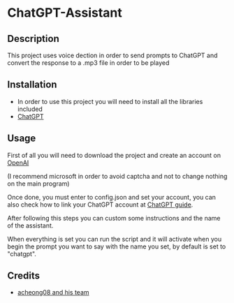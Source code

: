 <!DOCTYPE html>
<html>
    <h1>ChatGPT-Assistant</h1>
    <h2>Description</h2>
    <p>This project uses voice dection in order to send prompts to ChatGPT and convert the response to a .mp3 file in order to be played</p>
    <h2>Installation</h2>
    <ul>
      <li>In order to use this project you will need to install all the libraries included</li>
      <li>
       <a href="https://github.com/acheong08/ChatGPT">ChatGPT</a></li>
    </ul>
    <h2>Usage</h2>
    <p> First of all you will need to download the project and create an account on <a href="https://auth0.openai.com/u/signup/identifier?state=hKFo2SBLSkFpV1VGaGx1TEZJT2x0Q3MzWDM4Wmo4cmQ4czdDdaFur3VuaXZlcnNhbC1sb2dpbqN0aWTZIGYzWk1QVDRqYXlqREtpWDRpUk0wOFlXWF9XNzUwMlloo2NpZNkgVGRKSWNiZTE2V29USHROOTVueXl3aDVFNHlPbzZJdEc">OpenAI</a></p>
    <p> (I recommend microsoft in order to avoid captcha and not to change nothing on the main program) </p>
    <p> Once done, you must enter to config.json and set your account, you can also check how to link your ChatGPT account at <a href="https://github.com/acheong08/ChatGPT/wiki/Setup">ChatGPT guide</a>.</p>
    <p> After following this steps you can custom some instructions and the name of the assistant.</p>
    <p> When everything is set you can run the script and it will activate when you begin the prompt you want to say with the name you set, by default is set to "chatgpt".</p>
    <h2>Credits</h2>
    <ul>
      <li>
       <a href="https://github.com/acheong08">acheong08 and his team</a></li>
    </ul>
  </body>
</html>
